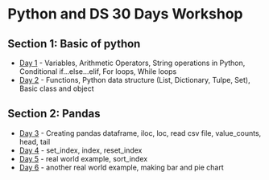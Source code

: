 # Python and DS 30 Days Workshop

## Section 1: Basic of python
- [Day 1](https://github.com/akashadhikari/pythonds/blob/main/src/Day01.ipynb) - Variables, Arithmetic Operators, String operations in Python, Conditional if...else...elif, For loops, While loops
- [Day 2](https://github.com/akashadhikari/pythonds/blob/main/src/Day02.ipynb) - Functions, Python data structure (List, Dictionary, Tulpe, Set), Basic class and object

## Section 2: Pandas
- [Day 3](https://github.com/akashadhikari/pythonds/blob/main/src/Day03.ipynb) - Creating pandas dataframe, iloc, loc, read csv file, value_counts, head, tail
- [Day 4](https://github.com/akashadhikari/pythonds/blob/main/src/Day04.ipynb) - set_index, index, reset_index
- [Day 5](https://github.com/akashadhikari/pythonds/blob/main/src/Day05.ipynb) - real world example, sort_index
- [Day 6](https://github.com/akashadhikari/pythonds/blob/main/src/Day06.ipynb) - another real world example, making bar and pie chart
